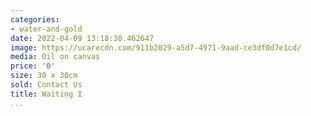 ```yaml
---
categories:
- water-and-gold
date: 2022-04-09 13:18:38.462647
image: https://ucarecdn.com/911b2029-a5d7-4971-9aad-ce3df0d7e1cd/
media: Oil on canvas
price: '0'
size: 30 x 30cm
sold: Contact Us
title: Waiting I
...
```

